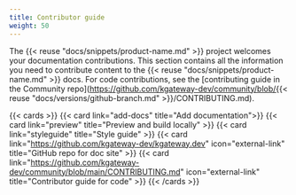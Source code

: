 ```yaml
---
title: Contributor guide
weight: 50
---
```


The {{< reuse "docs/snippets/product-name.md" >}} project welcomes your documentation contributions. This section contains all the information you need to contribute content to the {{< reuse "docs/snippets/product-name.md" >}} docs. For code contributions, see the [contributing guide in the Community repo](https://github.com/kgateway-dev/community/blob/{{< reuse "docs/versions/github-branch.md" >}}/CONTRIBUTING.md).

{{< cards >}}
{{< card link="add-docs" title="Add documentation">}}
{{< card link="preview" title="Preview and build locally" >}}
{{< card link="styleguide" title="Style guide" >}}
{{< card link="https://github.com/kgateway-dev/kgateway.dev" icon="external-link" title="GitHub repo for doc site" >}}
{{< card link="https://github.com/kgateway-dev/community/blob/main/CONTRIBUTING.md" icon="external-link" title="Contributor guide for code" >}}
{{< /cards >}}

